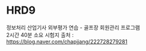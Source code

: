 # HRD9
정보처리 산업기사 외부평가 연습 - 골프장 회원관리 프로그램<br>
2시간 40분 소요
시험지 출처 : https://blog.naver.com/chapjjang/222728279281
